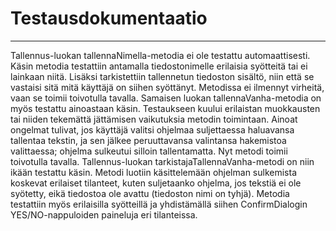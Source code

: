 # Testausdokumentaatio
-----
Tallennus-luokan tallennaNimella-metodia ei ole testattu automaattisesti. Käsin metodia testattiin antamalla tiedostonimelle erilaisia syötteitä tai ei lainkaan niitä. Lisäksi tarkistettiin tallennetun tiedoston sisältö, niin että se vastaisi sitä mitä käyttäjä on siihen syöttänyt. Metodissa ei ilmennyt virheitä, vaan se toimii toivotulla tavalla.
Samaisen luokan tallennaVanha-metodia on myös testattu ainoastaan käsin. Testaukseen kuului erilaistan muokkausten tai niiden tekemättä jättämisen vaikutuksia metodin toimintaan. Ainoat ongelmat tulivat, jos käyttäjä valitsi ohjelmaa suljettaessa haluavansa tallentaa tekstin, ja sen jälkee peruuttavansa valintansa hakemistoa valittaessa; ohjelma sulkeutui silloin tallentamatta. Nyt metodi toimii toivotulla tavalla.
Tallennus-luokan tarkistajaTallennaVanha-metodi on niin ikään testattu käsin. Metodi luotiin käsittelemään ohjelman sulkemista koskevat erilaiset tilanteet, kuten suljetaanko ohjelma, jos tekstiä ei ole syötetty, eikä tiedostoa ole avattu (tiedoston nimi on tyhjä).
Metodia testattiin myös erilaisilla syötteillä ja yhdistämällä siihen ConfirmDialogin YES/NO-nappuloiden paineluja eri tilanteissa.

